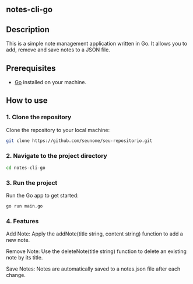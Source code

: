 ## notes-cli-go

## **Description**
This is a simple note management application written in Go. It allows you to add, remove and save notes to a JSON file.

## **Prerequisites**
- [Go](https://golang.org/doc/install) installed on your machine.

## **How to use**

### **1. Clone the repository**
Clone the repository to your local machine:
```bash
git clone https://github.com/seunome/seu-repositorio.git
```
### **2. Navigate to the project directory**
```bash
cd notes-cli-go
```
### **3. Run the project**
Run the Go app to get started:
```bash
go run main.go
```
### **4. Features**
Add Note: Apply the addNote(title string, content string) function to add a new note.

Remove Note: Use the deleteNote(title string) function to delete an existing note by its title.

Save Notes: Notes are automatically saved to a notes.json file after each change.

